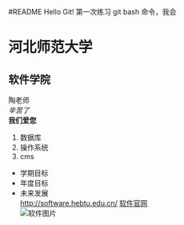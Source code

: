 #README
Hello Git!
第一次练习 git bash 命令，我会

# 河北师范大学
## 软件学院
陶老师  
*辛苦了*   
**我们爱您**
1. 数据库
2. 操作系统
3. cms
- 学期目标
- 年度目标
- 未来发展  
<http://software.hebtu.edu.cn/>
[软件官网](http://software.hebtu.edu.cn/)  
![软件图片](http://software.hebtu.edu.cn/uploadfile/2013/0410/20130410095050362.jpg)


